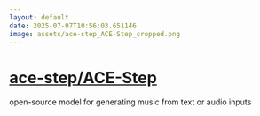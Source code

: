 ```yaml
---
layout: default
date: 2025-07-07T10:56:03.651146
image: assets/ace-step_ACE-Step_cropped.png
---
```


# [ace-step/ACE-Step](https://github.com/ace-step/ACE-Step)

open-source model for generating music from text or audio inputs
